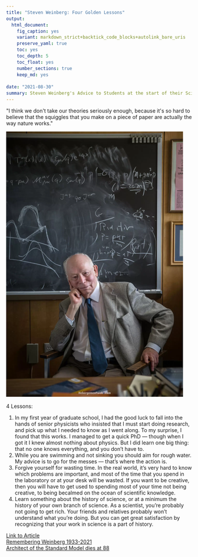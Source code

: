 ```yaml
---
title: "Steven Weinberg: Four Golden Lessons"
output: 
  html_document:
    fig_caption: yes
    variant: markdown_strict+backtick_code_blocks+autolink_bare_uris
    preserve_yaml: true
    toc: yes
    toc_depth: 5
    toc_float: yes
    number_sections: true
    keep_md: yes
    
date: "2021-08-30"
summary: Steven Weinberg's Advice to Students at the start of their Scientific Careers 
---
```

"I think we don't take our theories seriously enough, because it's so hard to believe that the squiggles that you make on a piece of paper are actually the way nature works."           

![Steven Weinberg 1933-2021](./weinberg.png)

4 Lessons:

1. In  my  first  year  of graduate school, I  had  the  good  luck  to  fall  into  the hands of senior physicists who insisted that  I  must  start doing  research, and  pick  up  what  I  needed to  know  as  I  went  along.  To  my  surprise, I  found  that  this works. I  managed  to  get  a  quick  PhD  — though when I got it I knew almost nothing about physics. But I did learn one big thing: that  no  one  knows  everything, and you don’t have to.
2. While you are swimming and not sinking you should  aim  for  rough  water. My advice is to go for the messes —  that’s where the action is. 	
3. Forgive  yourself for wasting  time. In  the  real world, it’s very hard to know which problems are important, and most of the time that you spend in the laboratory or at your desk will be wasted. If you want  to be creative, then you will have to get used to  spending  most  of your  time  not  being   creative, to being becalmed on the ocean of scientific knowledge.
4.  Learn something about the history of science, or at a minimum the history of your own  branch  of science. As  a  scientist, you’re  probably  not going to get rich. Your friends and relatives probably won’t understand what you’re doing. But  you  can  get  great satisfaction by recognizing that your work in science is a part of history.

[Link to Article](https://www.nature.com/articles/426389a.pdf)      
[Remembering Weinberg 1933-2021](https://physicsworld.com/a/steven-weinberg-probably-the-greatest-theorist-of-his-age/)       
[Architect of the Standard Model dies at 88](https://www.aps.org/publications/apsnews/updates/weinberg-obit.cfm)        
